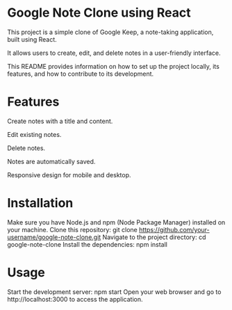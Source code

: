 # Google Note Clone using React

This project is a simple clone of Google Keep, a note-taking application, built using React.

It allows users to create, edit, and delete notes in a user-friendly interface.

This README provides information on how to set up the project locally, its features, and how to contribute to its development.

# Features
Create notes with a title and content.

Edit existing notes.

Delete notes.

Notes are automatically saved.

Responsive design for mobile and desktop.

# Installation
Make sure you have Node.js and npm (Node Package Manager) installed on your machine.
Clone this repository: git clone https://github.com/your-username/google-note-clone.git
Navigate to the project directory: cd google-note-clone
Install the dependencies: npm install

# Usage
Start the development server: npm start
Open your web browser and go to http://localhost:3000 to access the application.
